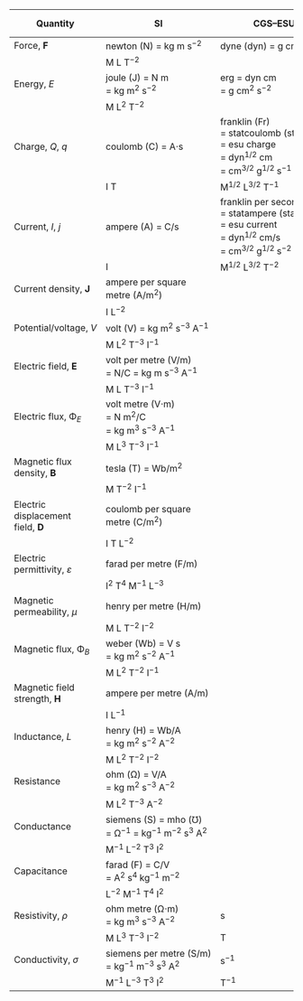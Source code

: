 | Quantity                           | SI                                                                                                  | CGS–ESU                                                                                                                                  | Gaussian                | CGS–EMU                                                                                                        | Heaviside–Lorentz |
|------------------------------------|-----------------------------------------------------------------------------------------------------|------------------------------------------------------------------------------------------------------------------------------------------|-------------------------|----------------------------------------------------------------------------------------------------------------|-------------------|
| Force, **F**                       | newton (N) = kg m s<sup>−2</sup>                                                                    | dyne (dyn) = g cm s<sup>−2</sup>                                                                                                         |                         |                                                                                                                |                   |
|                                    | M L T<sup>−2</sup>                                                                                  |                                                                                                                                          |                         |                                                                                                                |                   |
| Energy, _E_                        | joule (J) = N m = kg m<sup>2</sup> s<sup>−2</sup>                                                   | erg = dyn cm = g cm<sup>2</sup> s<sup>−2</sup>                                                                                           |                         |                                                                                                                |                   |
|                                    | M L<sup>2</sup> T<sup>−2</sup>                                                                      |                                                                                                                                          |                         |                                                                                                                |                   |
| Charge, _Q_, _q_                   | coulomb (C) = A⋅s                                                                                   | franklin (Fr) = statcoulomb (statC) = esu charge = dyn<sup>1/2</sup> cm = cm<sup>3/2</sup> g<sup>1/2</sup> s<sup>−1</sup>                | Fr = statC = esu charge | biot second (Bi⋅s) = abcoulomb (abC) = emu charge = dyn<sup>1/2</sup> s = cm<sup>1/2</sup> g<sup>1/2</sup>     |                   |
|                                    | I T                                                                                                 | M<sup>1/2</sup> L<sup>3/2</sup> T<sup>−1</sup>                                                                                           |                         | M<sup>1/2</sup> L<sup>1/2</sup>                                                                                |                   |
| Current, _I_, _j_                  | ampere (A) = C/s                                                                                    | franklin per second (Fr/s) = statampere (statA) = esu current = dyn<sup>1/2</sup> cm/s = cm<sup>3/2</sup> g<sup>1/2</sup> s<sup>−2</sup> |                         | biot (Bi) = abampere (abA) = emu current = dyn<sup>1/2</sup> = cm<sup>1/2</sup> g<sup>1/2</sup> s<sup>−1</sup> |                   |
|                                    | I                                                                                                   | M<sup>1/2</sup> L<sup>3/2</sup> T<sup>−2</sup>                                                                                           |                         | M<sup>1/2</sup> L<sup>1/2</sup> T<sup>−1</sup>                                                                 |                   |
| Current density, **J**             | ampere per square metre (A/m<sup>2</sup>)                                                           |                                                                                                                                          |                         |                                                                                                                |                   |
|                                    | I L<sup>−2</sup>                                                                                    |                                                                                                                                          |                         |                                                                                                                |                   |
| Potential/voltage, _V_             | volt (V) = kg m<sup>2</sup> s<sup>−3</sup> A<sup>−1</sup>                                           |                                                                                                                                          |                         |                                                                                                                |                   |
|                                    | M L<sup>2</sup> T<sup>−3</sup> I<sup>−1</sup>                                                       |                                                                                                                                          |                         |                                                                                                                |                   |
| Electric field, **E**              | volt per metre (V/m) = N/C = kg m s<sup>−3</sup> A<sup>−1</sup>                                     |                                                                                                                                          |                         |                                                                                                                |                   |
|                                    | M L T<sup>−3</sup> I<sup>−1</sup>                                                                   |                                                                                                                                          |                         |                                                                                                                |                   |
| Electric flux, Φ<sub>_E_</sub>     | volt metre (V⋅m) = N m<sup>2</sup>/C = kg m<sup>3</sup> s<sup>−3</sup> A<sup>−1</sup>               |                                                                                                                                          |                         |                                                                                                                |                   |
|                                    | M L<sup>3</sup> T<sup>−3</sup> I<sup>−1</sup>                                                       |                                                                                                                                          |                         |                                                                                                                |                   |
| Magnetic flux density, **B**       | tesla (T) = Wb/m<sup>2</sup>                                                                        |                                                                                                                                          |                         |                                                                                                                |                   |
|                                    | M T<sup>−2</sup> I<sup>−1</sup>                                                                     |                                                                                                                                          |                         |                                                                                                                |                   |
| Electric displacement field, **D** | coulomb per square metre (C/m<sup>2</sup>)                                                          |                                                                                                                                          |                         |                                                                                                                |                   |
|                                    | I T L<sup>−2</sup>                                                                                  |                                                                                                                                          |                         |                                                                                                                |                   |
| Electric permittivity, _ε_         | farad per metre (F/m)                                                                               |                                                                                                                                          |                         |                                                                                                                |                   |
|                                    | I<sup>2</sup> T<sup>4</sup> M<sup>−1</sup> L<sup>−3</sup>                                           |                                                                                                                                          |                         |                                                                                                                |                   |
| Magnetic permeability, _μ_         | henry per metre (H/m)                                                                               |                                                                                                                                          |                         |                                                                                                                |                   |
|                                    | M L T<sup>−2</sup> I<sup>−2</sup>                                                                   |                                                                                                                                          |                         |                                                                                                                |                   |
| Magnetic flux, Φ<sub>_B_</sub>     | weber (Wb) = V s = kg m<sup>2</sup> s<sup>−2</sup> A<sup>−1</sup>                                   |                                                                                                                                          |                         |                                                                                                                |                   |
|                                    | M L<sup>2</sup> T<sup>−2</sup> I<sup>−1</sup>                                                       |                                                                                                                                          |                         |                                                                                                                |                   |
| Magnetic field strength, **H**     | ampere per metre (A/m)                                                                              |                                                                                                                                          |                         |                                                                                                                |                   |
|                                    | I L<sup>−1</sup>                                                                                    |                                                                                                                                          |                         |                                                                                                                |                   |
| Inductance, _L_                    | henry (H) = Wb/A = kg m<sup>2</sup> s<sup>−2</sup> A<sup>−2</sup>                                   |                                                                                                                                          |                         |                                                                                                                |                   |
|                                    | M L<sup>2</sup> T<sup>−2</sup> I<sup>−2</sup>                                                       |                                                                                                                                          |                         |                                                                                                                |                   |
| Resistance                         | ohm (Ω) = V/A = kg m<sup>2</sup> s<sup>−3</sup> A<sup>−2</sup>                                      |                                                                                                                                          |                         |                                                                                                                |                   |
|                                    | M L<sup>2</sup> T<sup>−3</sup> A<sup>−2</sup>                                                       |                                                                                                                                          |                         |                                                                                                                |                   |
| Conductance                        | siemens (S) = mho (℧) = Ω<sup>−1</sup> = kg<sup>−1</sup> m<sup>−2</sup> s<sup>3</sup> A<sup>2</sup> |                                                                                                                                          |                         |                                                                                                                |                   |
|                                    | M<sup>−1</sup> L<sup>−2</sup> T<sup>3</sup> I<sup>2</sup>                                           |                                                                                                                                          |                         |                                                                                                                |                   |
| Capacitance                        | farad (F) = C/V = A<sup>2</sup> s<sup>4</sup> kg<sup>−1</sup> m<sup>−2</sup>                        |                                                                                                                                          |                         |                                                                                                                |                   |
|                                    | L<sup>−2</sup> M<sup>−1</sup> T<sup>4</sup> I<sup>2</sup>                                           |                                                                                                                                          |                         |                                                                                                                |                   |
| Resistivity, _ρ_                   | ohm metre (Ω⋅m) = kg m<sup>3</sup> s<sup>−3</sup> A<sup>−2</sup>                                    | s                                                                                                                                        |                         |                                                                                                                |                   |
|                                    | M L<sup>3</sup> T<sup>−3</sup> I<sup>−2</sup>                                                       | T                                                                                                                                        |                         |                                                                                                                |                   |
| Conductivity, _σ_                  | siemens per metre (S/m) = kg<sup>−1</sup> m<sup>−3</sup> s<sup>3</sup> A<sup>2</sup>                | s<sup>−1</sup>                                                                                                                           |                         |                                                                                                                |                   |
|                                    | M<sup>−1</sup> L<sup>−3</sup> T<sup>3</sup> I<sup>2</sup>                                           | T<sup>−1</sup>                                                                                                                           |                         |                                                                                                                |                   |
